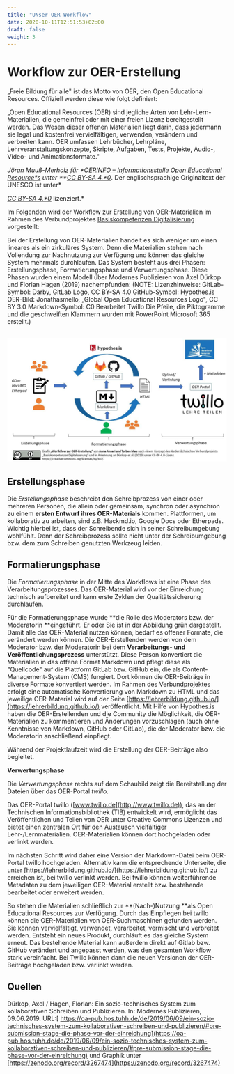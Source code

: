 ```yaml
---
title: "UNser OER Workflow"
date: 2020-10-11T12:51:53+02:00
draft: false
weight: 3
---
```


# Workflow zur OER-Erstellung

„Freie Bildung für alle" ist das Motto von OER, den Open Educational Resources. Offiziell werden diese wie folgt definiert:

„Open Educational Resources (OER) sind jegliche Arten von Lehr-Lern-Materialien, die gemeinfrei oder mit einer freien Lizenz bereitgestellt werden. Das Wesen dieser offenen Materialien liegt darin, dass jedermann sie legal und kostenfrei vervielfältigen, verwenden, verändern und verbreiten kann. OER umfassen Lehrbücher, Lehrpläne, Lehrveranstaltungskonzepte, Skripte, Aufgaben, Tests, Projekte, Audio-, Video- und Animationsformate."

*Jöran Muuß-Merholz für **[OERINFO – Informationsstelle Open Educational Resource*s](http://open-educational-resources.de/)* unter **[CC BY-SA 4.*0](https://creativecommons.org/licenses/by-sa/4.0/deed.de)*. Der englischsprachige Originaltext der UNESCO ist unter*

*[CC BY-SA 4.*0](http://creativecommons.org/licenses/by-sa/4.0/deed.de)* lizenziert.*

Im Folgenden wird der Workflow zur Erstellung von OER-Materialien im Rahmen des Verbundprojektes [Basiskompetenzen Digitalisierung](http://www.lehrerbildungsverbund-niedersachsen.de/index.php?s=ProjektBasiskompetenzenDigitalisierung) vorgestellt:

Bei der Erstellung von OER-Materialien handelt es sich weniger um einen lineares als ein zirkuläres System. Denn die Materialien stehen nach Vollendung zur Nachnutzung zur Verfügung und können das gleiche System mehrmals durchlaufen. Das System besteht aus drei Phasen: Erstellungsphase, Formatierungsphase und Verwertungsphase. Diese Phasen wurden einem Modell über Modernes Publizieren von Axel Dürkop und Florian Hagen (2019) nachempfunden: (NOTE:  Lizenzhinweise:
GitLab-Symbol: Darby, GitLab Logo, CC BY-SA 4.0
GitHub-Symbol: 
Hypothes.is
OER-Bild: Jonathasmello, „Global Open Educational Resources Logo", CC BY 3.0
Markdown-Symbol: C0 Bearbeitet 
Twillo
Die Pfeile, die Piktogramme und die geschweiften Klammern wurden mit PowerPoint Microsoft 365 erstellt.)

## ![image alt text](https://raw.githubusercontent.com/Lehrerbildung/BKD-github/main/content/GenutzteBilder/OER-Erstellung_Workflow.jpg)

## **Erstellungsphase**

Die *Erstellungsphase* beschreibt den Schreibprozess von einer oder mehreren Personen, die allein oder gemeinsam, synchron oder asynchron zu einem **ersten Entwurf ihres OER-Materials** kommen. Plattformen, um kollaborativ zu arbeiten, sind z.B. Hackmd.io, Google Docs oder Etherpads. Wichtig hierbei ist, dass der Schreibende sich in seiner Schreibumgebung wohlfühlt. Denn der Schreibprozess sollte nicht unter der Schreibumgebung bzw. dem zum Schreiben genutzten Werkzeug leiden.

## **Formatierungsphase**

Die *Formatierungsphase* in der Mitte des Workflows ist eine Phase des Verarbeitungsprozesses. Das OER-Material wird vor der Einreichung technisch aufbereitet und kann erste Zyklen der Qualitätssicherung durchlaufen.

Für die Formatierungsphase wurde **die Rolle des Moderators bzw. der Moderatorin **eingeführt. Er oder Sie ist in der Abbildung grün dargestellt. Damit alle das OER-Material  nutzen können, bedarf es offener Formate, die verändert werden können. Die OER-Erstellenden werden von dem Moderator bzw. der Moderatorin bei dem **Verarbeitungs- und Veröffentlichungsprozess** unterstützt. Diese Person konvertiert die Materialien in das offene Format Markdown und pflegt diese als "Quellcode" auf die Plattform GitLab bzw. GitHub ein, die als Content-Management-System (CMS) fungiert. Dort können die OER-Beiträge in diverse Formate konvertiert werden. Im Rahmen des Verbundprojektes erfolgt eine automatische Konvertierung von Markdown zu HTML und das jeweilige OER-Material wird auf der Seite [https://lehrerbildung.github.io/](https://lehrerbildung.github.io/) veröffentlicht. Mit Hilfe von Hypothes.is haben die OER-Erstellenden und die Community die Möglichkeit, die OER-Materialien zu kommentieren und Änderungen vorzuschlagen (auch ohne Kenntnisse von Markdown, GitHub oder GitLab), die der Moderator bzw. die Moderatorin anschließend einpflegt.

Während der Projektlaufzeit wird die Erstellung der OER-Beiträge also begleitet.

**Verwertungsphase**

Die *Verwertungsphase* rechts auf dem Schaubild zeigt die Bereitstellung der Dateien über das OER-Portal *twillo*.

Das OER-Portal twillo ([www.twillo.de](http://www.twillo.de)), das an der Technischen Informationsbibliothek (TIB) entwickelt wird, ermöglicht das Veröffentlichen und Teilen von OER unter Creative Commons Lizenzen und bietet einen zentralen Ort für den Austausch vielfältiger Lehr-/Lernmaterialien. OER-Materialien können dort  hochgeladen oder verlinkt werden. 

Im nächsten Schritt wird daher eine Version der Markdown-Datei beim OER-Portal twillo  hochgeladen. Alternativ kann die entsprechende Unterseite, die unter [https://lehrerbildung.github.io/](https://lehrerbildung.github.io/) zu erreichen ist, bei twillo verlinkt werden. Bei twillo können weiterführende Metadaten zu dem jeweiligen OER-Material erstellt bzw. bestehende bearbeitet oder erweitert werden.

So stehen die Materialien schließlich zur **(Nach-)Nutzung **als Open Educational Resources zur Verfügung. Durch das Einpflegen bei twillo können die OER-Materialien von OER-Suchmaschinen gefunden werden. Sie können vervielfältigt, verwendet, verarbeitet, vermischt und verbreitet werden. Entsteht ein neues Produkt, durchläuft es das gleiche System erneut. Das bestehende Material kann außerdem direkt auf Gitlab bzw. GitHub verändert und angepasst werden, was den gesamten Workflow stark vereinfacht. Bei Twillo können dann die neuen Versionen der OER-Beiträge hochgeladen bzw. verlinkt werden.

## **Quellen**

Dürkop, Axel / Hagen, Florian: Ein sozio-technisches System zum kollaborativen Schreiben und Publizieren. In: Modernes Publizieren, 09.06.2019. URL:[ https://oa-pub.hos.tuhh.de/de/2019/06/09/ein-sozio-technisches-system-zum-kollaborativen-schreiben-und-publizieren/#pre-submission-stage-die-phase-vor-der-einreichung](https://oa-pub.hos.tuhh.de/de/2019/06/09/ein-sozio-technisches-system-zum-kollaborativen-schreiben-und-publizieren/#pre-submission-stage-die-phase-vor-der-einreichung) und Graphik unter [https://zenodo.org/record/3267474](https://zenodo.org/record/3267474) 

